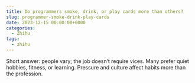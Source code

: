 ```yaml
---
title: Do programmers smoke, drink, or play cards more than others?
slug: programmer-smoke-drink-play-cards
date: 2023-12-15 00:00:00+0000
categories:
  - Zhihu
tags:
  - zhihu
---
```


Short answer: people vary; the job doesn’t require vices. Many prefer quiet hobbies, fitness, or learning. Pressure and culture affect habits more than the profession.

